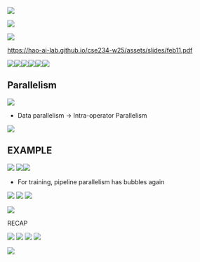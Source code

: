 
![](attachments/407562d281bb5dc39094d5b032a16a38_MD5.jpeg)


![](attachments/f2049466bbde92d5df7d2a8a25d37c07_MD5.jpeg)

![](attachments/e5737b88863f99c13f70f03335e88bab_MD5.jpeg)

https://hao-ai-lab.github.io/cse234-w25/assets/slides/feb11.pdf


![](attachments/8e590691c847445f3da7e87e24cf017b_MD5.jpeg)![](attachments/8e11e343935790f7062184ef0e482f81_MD5.jpeg)![](attachments/ba09ccbf85a5b8bcabb1b1f90766a65a_MD5.jpeg)![](attachments/17a4da42d0e5a2b6f08998074947a2e9_MD5.jpeg)![](attachments/320c0acc21b7634a79b27077113c32b6_MD5.jpeg)![](attachments/74c1119e05aa09557fbaca0aefd455aa_MD5.jpeg)

## Parallelism

![](attachments/c4f1edd6ccb66399ac340503de577c07_MD5.jpeg)

- Data parallelism -> Intra-operator Parallelism


![](attachments/83c8762b766551075a78aa5a9e9fcb8b_MD5.jpeg)


## EXAMPLE

![](attachments/cafa2eb2c6eb250383703c82b80f6536_MD5.jpeg)
![](attachments/c9b389fc4ec860cb46ce68387b279259_MD5.jpeg)![](attachments/e0c2a3883426626c9eb0dd0e0b304ee3_MD5.jpeg)

- For training, pipeline parallelism has bubbles again

![](attachments/e70e658d3b5f620219cfd61933d0ad8f_MD5.jpeg)
![](attachments/3112acf308b7d02cd7fd9fb06aacceea_MD5.jpeg)
![](attachments/119fe669b3a3b0029827b567c7b3512f_MD5.jpeg)

![](attachments/24da459eb2e1a61d76b525392256ae58_MD5.jpeg)


RECAP

![](attachments/ab65c6ff9d1b1420842ef546b0b4b7e6_MD5.jpeg)
![](attachments/5ed8a0839a597d5b026fa12b91883c6e_MD5.jpeg)
![](attachments/27b1d5159d51f37a314f30792c6c9816_MD5.jpeg)
![](attachments/163c3bd6967864c4c8f52c84424fc240_MD5.jpeg)

![](attachments/801db9a933b5f205b28e18c14f2d774e_MD5.jpeg)


